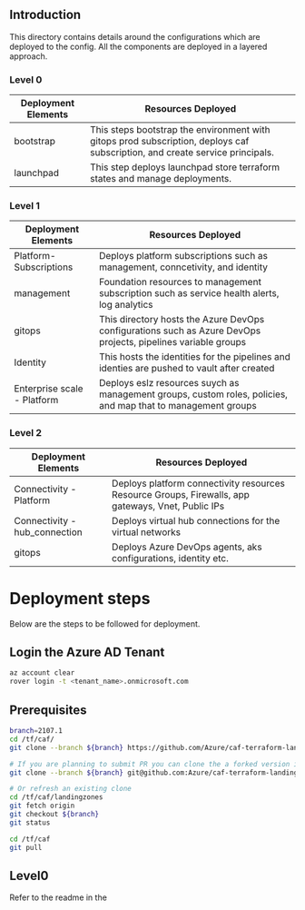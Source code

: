 ## Introduction
This directory contains details around the configurations which are deployed to the config. All the components are deployed in a layered approach.

### Level 0
Deployment Elements  | Resources Deployed
---------------------| ------------------
bootstrap            | This steps bootstrap the environment with gitops prod subscription, deploys caf subscription, and create service principals.
launchpad            | This step deploys launchpad store terraform states and manage deployments.

### Level 1

Deployment Elements           | Resources Deployed
----------------------------- | ------------------
Platform- Subscriptions       | Deploys platform subscriptions such as management, conncetivity, and identity
management                    | Foundation resources to management subscription such as service health alerts, log analytics
gitops                        | This directory hosts the Azure DevOps configurations such as Azure DevOps projects, pipelines variable groups
Identity                      | This hosts the identities for the pipelines and identies are pushed to vault after created
Enterprise scale - Platform   | Deploys eslz resources suych as management groups, custom roles, policies, and map that to management groups


### Level 2

Deployment Elements                 | Resources Deployed
------------------------------------| ------------------
Connectivity - Platform             | Deploys platform connectivity resources Resource Groups, Firewalls, app gateways, Vnet, Public IPs
Connectivity - hub_connection       | Deploys virtual hub connections for the virtual networks
gitops                              | Deploys Azure DevOps agents, aks configurations, identity etc.


# Deployment steps
Below are the steps to be followed for deployment.

## Login the Azure AD Tenant

```bash
az account clear
rover login -t <tenant_name>.onmicrosoft.com

```

## Prerequisites

```bash
branch=2107.1
cd /tf/caf/
git clone --branch ${branch} https://github.com/Azure/caf-terraform-landingzones.git landingzones

# If you are planning to submit PR you can clone the a forked version instead
git clone --branch ${branch} git@github.com:Azure/caf-terraform-landingzones.git landingzones

# Or refresh an existing clone
cd /tf/caf/landingzones
git fetch origin
git checkout ${branch}
git status

cd /tf/caf
git pull


```

## Level0

Refer to the readme in the